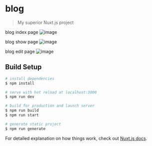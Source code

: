 # blog

> My superior Nuxt.js project

blog index page
![image](https://user-images.githubusercontent.com/39555606/86022248-0e252500-ba65-11ea-9602-44e5f458da33.png)

blog show page
![image](https://user-images.githubusercontent.com/39555606/86022307-239a4f00-ba65-11ea-8746-573306be3c80.png)

blog edit page
![image](https://user-images.githubusercontent.com/39555606/86022323-2bf28a00-ba65-11ea-8ca5-bfea61aaf4c9.png)



## Build Setup

```bash
# install dependencies
$ npm install

# serve with hot reload at localhost:3000
$ npm run dev

# build for production and launch server
$ npm run build
$ npm run start

# generate static project
$ npm run generate
```

For detailed explanation on how things work, check out [Nuxt.js docs](https://nuxtjs.org).
